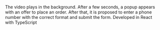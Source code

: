The video plays in the background. After a few seconds, a popup appears with an offer to place an order. After that, it is proposed to enter a phone number with the correct format and submit the form.
Developed in React with TypeScript
